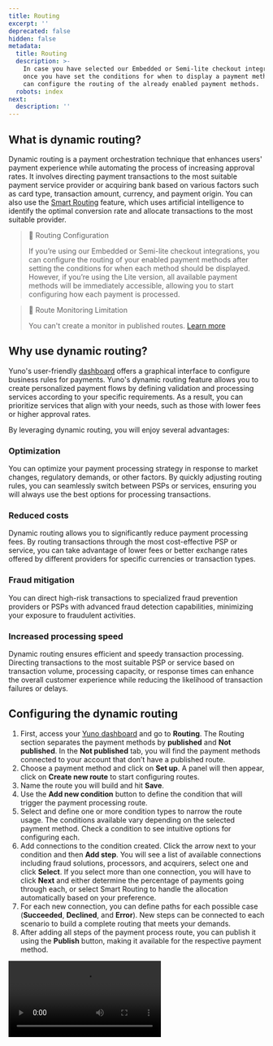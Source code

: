```yaml
---
title: Routing
excerpt: ''
deprecated: false
hidden: false
metadata:
  title: Routing
  description: >-
    In case you have selected our Embedded or Semi-lite checkout integrations,
    once you have set the conditions for when to display a payment method, you
    can configure the routing of the already enabled payment methods.
  robots: index
next:
  description: ''
---
```

## What is dynamic routing?

Dynamic routing is a payment orchestration technique that enhances users' payment experience while automating the process of increasing approval rates. It involves directing payment transactions to the most suitable payment service provider or acquiring bank based on various factors such as card type, transaction amount, currency, and payment origin. You can also use the [Smart Routing](#smart-routing) feature, which uses artificial intelligence to identify the optimal conversion rate and allocate transactions to the most suitable provider.

> 📘 Routing Configuration
>
> If you’re using our Embedded or Semi-lite checkout integrations, you can configure the routing of your enabled payment methods after setting the conditions for when each method should be displayed. However, if you’re using the Lite version, all available payment methods will be immediately accessible, allowing you to start configuring how each payment is processed.

> 📘 Route Monitoring Limitation
>
> You can't create a monitor in published routes. [Learn more](#test)

## Why use dynamic routing?

Yuno's user-friendly [dashboard](https://auth.y.uno/u/login?state=hKFo2SB1dGdwd0VYZWxrOHpaLVdWck5FYWYtaW5GN0hhM25MNaFur3VuaXZlcnNhbC1sb2dpbqN0aWTZIExidWxTMDRSNG5qYnZQQklTN3JtY0hyME5fZDBRa25xo2NpZNkgbGNIOEVyS3A3UUl2Tkx1Y0JUOXpEQlhrbXlaN25CSnc) offers a graphical interface to configure business rules for payments. Yuno's dynamic routing feature allows you to create personalized payment flows by defining validation and processing services according to your specific requirements. As a result, you can prioritize services that align with your needs, such as those with lower fees or higher approval rates.

By leveraging dynamic routing, you will enjoy several advantages:

### Optimization

You can optimize your payment processing strategy in response to market changes, regulatory demands, or other factors. By quickly adjusting routing rules, you can seamlessly switch between PSPs or services, ensuring you will always use the best options for processing transactions.

### Reduced costs

Dynamic routing allows you to significantly reduce payment processing fees. By routing transactions through the most cost-effective PSP or service, you can take advantage of lower fees or better exchange rates offered by different providers for specific currencies or transaction types.

### Fraud mitigation

You can direct high-risk transactions to specialized fraud prevention providers or PSPs with advanced fraud detection capabilities, minimizing your exposure to fraudulent activities.

### Increased processing speed

Dynamic routing ensures efficient and speedy transaction processing. Directing transactions to the most suitable PSP or service based on transaction volume, processing capacity, or response times can enhance the overall customer experience while reducing the likelihood of transaction failures or delays.

## Configuring the dynamic routing

1. First, access your [Yuno dashboard](https://auth.y.uno/u/login?state=hKFo2SB1dGdwd0VYZWxrOHpaLVdWck5FYWYtaW5GN0hhM25MNaFur3VuaXZlcnNhbC1sb2dpbqN0aWTZIExidWxTMDRSNG5qYnZQQklTN3JtY0hyME5fZDBRa25xo2NpZNkgbGNIOEVyS3A3UUl2Tkx1Y0JUOXpEQlhrbXlaN25CSnc) and go to **Routing**. The Routing section separates the payment methods by **published** and **Not published**. In the **Not published** tab, you will find the payment methods connected to your account that don’t have a published route.
2. Choose a payment method and click on **Set up**. A panel will then appear, click on **Create new route** to start configuring routes.
3. Name the route you will build and hit **Save**.
4. Use the **Add new condition** button to define the condition that will trigger the payment processing route.
5. Select and define one or more condition types to narrow the route usage. The conditions available vary depending on the selected payment method. Check a condition to see intuitive options for configuring each.
6. Add connections to the condition created. Click the arrow next to your condition and then **Add step**. You will see a list of available connections including fraud solutions, processors, and acquirers, select one and click **Select**. If you select more than one connection, you will have to click **Next** and either determine the percentage of payments going through each, or select Smart Routing to handle the allocation automatically based on your preference.
7. For each new connection, you can define paths for each possible case (**Succeeded**, **Declined**, and **Error**). New steps can be connected to each scenario to build a complete routing that meets your demands.
8. After adding all steps of the payment process route, you can publish it using the **Publish** button, making it available for the respective payment method.

<Video src="https://github.com/writechoiceorg/yuno-images/raw/main/doc/yourPaymentsOperationSystem/routing_V3.mp4" />

## Smart Routing

Smart Routing is a solution designed to intelligently optimize payment performance according to the variable you choose to optimize as a merchant. To activate Smart Routing, select two or more connections when setting conditions, click **Next**, and turn on the Smart Routing toggle.

Smart Routing can optimize your payments in two ways:

* **Conversion rate and latency**: Make intelligent decisions to optimize processing time while also achieving the highest conversion rate.
* **Conversion rate and costs**: Make smart decisions to optimize costs while also achieving the highest conversion rate. Input the costs associated with each provider through the [Connections](https://docs.y.uno/docs/connections) section. Smart Routing uses the costs you set up on the connection page to optimize your costs.

You only need to specify which providers you want to work with and which variable you want to optimize, and Smart Routing will route each payment through the optimal path.

Smart routing can be applied automatically, optimizing payment distribution for you. Alternatively, manual control lets you define the exact percentage of transactions to route through each connection.

<Video src="https://github.com/writechoiceorg/yuno-images/raw/refs/heads/main/doc/yourPaymentsOperationSystem/smart-routing.mp4" />